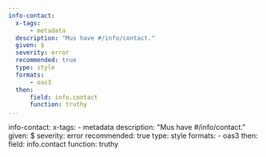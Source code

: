 ```yaml
---
info-contact:
  x-tags:
      - metadata
  description: "Mus have #/info/contact."
  given: $
  severity: error
  recommended: true
  type: style
  formats:
      - oas3
  then:
      field: info.contact
      function: truthy   
...
```

info-contact:
  x-tags:
      - metadata
  description: "Mus have #/info/contact."
  given: $
  severity: error
  recommended: true
  type: style
  formats:
      - oas3
  then:
      field: info.contact
      function: truthy   